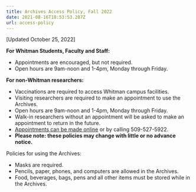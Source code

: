 ```yaml
---
title: Archives Access Policy, Fall 2022
date: 2021-08-16T18:53:53.287Z
url: access-policy
---
```

\[Updated October 25, 2022]

**For Whitman Students, Faculty and Staff:**

* Appointments are encouraged, but not required.
* Open hours are 9am-noon and 1-4pm, Monday through Friday.

**For non-Whitman researchers:**

* Vaccinations are required to access Whitman campus facilities.
* Visiting researchers are required to make an appointment to use the Archives.
* Open hours are 9am-noon and 1-4pm, Monday through Friday. 
* Walk-in researchers without an appointment will be asked to make an appointment to return in the future.
* [Appointments can be made online](https://wcna.youcanbook.me/) or by calling 509-527-5922.
* **Please note: these policies may change with little or no advance notice.**

Policies for using the Archives:

* Masks are required.
* Pencils, paper, phones, and computers are allowed in the Archives.
* Food, beverages, bags, pens and all other items must be stored while in the Archives.